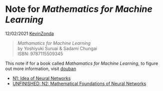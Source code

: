 # Note for *Mathematics for Machine Learning*

12/02/2021 [KevinZonda](https://github.com/KevinZonda)

> *Mathamatics for Machine Learning*  
> by Yoshiyuki Suruai & Sadami Chungai  
> ISBN: 9787115509345

This note if for a book called *Mathamatics for Machine Learning*, to figure out more information, visit [douban](https://book.douban.com/subject/33414479/)

- [N1: Idea of Neural Networks](note/N1.md)
- [UNFINISHED: N2: Mathematical Foundations of Neural Networks](note/N2.md)
